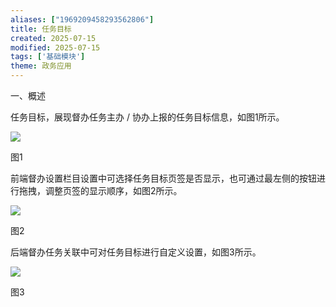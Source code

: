 ```yaml
---
aliases: ["1969209458293562806"]
title: 任务目标
created: 2025-07-15
modified: 2025-07-15
tags: ['基础模块']
theme: 政务应用
---
```


一、概述

任务目标，展现督办任务主办 / 协办上报的任务目标信息，如图1所示。

![](08c3603085b476fcd82c53a8932ab110.jpg)

图1

前端督办设置栏目设置中可选择任务目标页签是否显示，也可通过最左侧的按钮进行拖拽，调整页签的显示顺序，如图2所示。

![](474cc22d38bd86d28790357feded5a32.jpg)

图2

后端督办任务关联中可对任务目标进行自定义设置，如图3所示。

![](01cfda2c8c82f273a304c43b221774c5.jpg)

图3